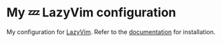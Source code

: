 # My 💤 LazyVim configuration

My configuration for [LazyVim](https://github.com/LazyVim/LazyVim).
Refer to the [documentation](https://lazyvim.github.io/installation) for installation.
